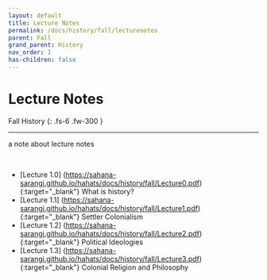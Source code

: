 ```yaml
---
layout: default
title: Lecture Notes
permalink: /docs/history/fall/lecturenotes
parent: Fall
grand_parent: History
nav_order: 1
has-children: false
---
```


# Lecture Notes

Fall History
{: .fs-6 .fw-300 }

---
a note about lecture notes

<br>

- [Lecture 1.0] (https://sahana-sarangi.github.io/hahats/docs/history/fall/Lecture0.pdf){:target="_blank"} What is history?
- [Lecture 1.1] (https://sahana-sarangi.github.io/hahats/docs/history/fall/Lecture1.pdf){:target="_blank"} Settler Colonialism
- [Lecture 1.2] (https://sahana-sarangi.github.io/hahats/docs/history/fall/Lecture2.pdf){:target="_blank"} Political Ideologies
- [Lecture 1.3] (https://sahana-sarangi.github.io/hahats/docs/history/fall/Lecture3.pdf){:target="_blank"} Colonial Religion and Philosophy
